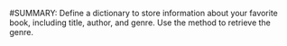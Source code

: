 #SUMMARY:
Define a dictionary to store information about your favorite book, including title, author, and genre. Use the method to retrieve the genre.
